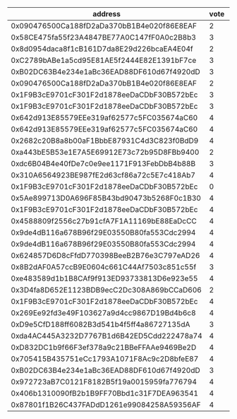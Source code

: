 address|vote|timestamp|signature
---|---|---|---
0x090476500Ca188fD2aDa370bB1B4e020f86E8EAF|2|1601382216|0xd9d2b312dfad7bd6d705c86cc62c7342451c9ed9786c897d80b18786634f36b31e922bfe1ec15fcd672fafab9b544c64443a0a1ee1ab55a53e16fdd2a938c6941c
0x58CE475fa55f23A4847BE77A0C147fF0A0c2B8b3|3|1601382240|0xd51662bcdf686e24cf6886a0fad147bffa5cd83dc156703d70f376c410da487849a3748cd31e6e0408236da8bdad5a231c1a8b300c4b5f429f536c76c925951c1c
0x8d0954daca8f1cB161D7da8E29d226bcaEA4E04f|2|1601382333|0x3edcd3f6bdc35cb308c0bffda0786f3a74e2c31abd3a37f6774e9cc76a8871150de85f0afb69fdd51387fd3f90ed1fd81f82cee42a3692b66bb8e78829c4fcbb1b
0xC2789bABe1a5cd95E81AE5f2444E82E1391bF7ce|3|1601382440|0x5fff4853e3b4686da1c48cd0b93801344eff33dabb6eb32c6c15cb13184ea04f3cc84d13a36afc5666c675b89d0ffa7e3e5a2a10dbb1636af0af1b117c1c4f831b
0xB02DC63B4e234e1aBc36EAD88DF610d67f4920dD|3|1601382463|0x5f22691e9700062b2c3a14b95a3f76da33f1b1ba6faf15350792e0d3a9d4bb907dbbcc8560b9ccb0f30143274bd6b466ce4aa1277c4938f5fbc67445a652433b1b
0x090476500Ca188fD2aDa370bB1B4e020f86E8EAF|2|1601382600|0x7b3259692915cb942ef91bd193823f430757fb88ef325a72b0a6dae8fc9fbd4f33bc6be9ef975246cfefebfc6101ce65f67ed6aa9a0fb5d95f833d800420b2c11c
0x1F9B3cE9701cF301F2d1878eeDaCDbF30B572bEc|3|1601383194|0xc04f77286a6ea77a4a0f5d4405dd04294704363c5b084b00345128dece1bc8f06ce449e6c23a883d2a32ec5cb705fa34d8598b4cbfbf8a4a8f4206ed6cca53e41c
0x1F9B3cE9701cF301F2d1878eeDaCDbF30B572bEc|3|1601383313|0x72586ddf058a0178ca8fa794ee65d9c62bb98cdbe313ec075aea59736a96c9f24805b3b9e860126abc64480c6ba972b9db39d0047c993f55afa431c8a5ed4aa21b
0x642d913E85579EEe319af62577c5FC035674aC60|4|1601383862|0x908003baecdb5a989de343d2dd330dcbf5182fc6e3e5b4d05c6bc85d282cb97908c854e49a6a5feced76dd78c1eebb0b5eec9295d322a868f52c3d65e16323cb1b
0x642d913E85579EEe319af62577c5FC035674aC60|4|1601383931|0x2ed121621b3955618ade567dd542232c967bd777673d127cadf34a3644e8a2062b124657d0fe0ca34709277a8bd19537c819e4f4e4a7fededac5d8ee448f44cb1b
0x2682c20B8a8b00aF1BbbE87931C4d3C823f0BdD9|4|1601384056|0x3f1ccb9bacb4f16e1a68d6fef1944bfd91dbd2008a843e66d58a82b53281309648585e39dbc740148197c420f8ba44e633b56dfc75494550ff06dda5d74e9ed01b
0xa443bE5B53e1E7A5E69912E73c72b95D8FBb9400|2|1601384200|0xf8d566dfe6b104410d595e6412e3e71fd1cef547c7f045b4f61834aedc77830617951fce095099594450048664015a78ab89a067d11f18f58d49ce0ac955d2ee1c
0xdc6B04B4e40fDe7c0e9ee1171F913FebDbB4b88B|3|1601384249|0x2a1557d31ab789ad0fc96929b616157b7d7fe6b1eb09c8d3abebc2306f3ed617110d19736b56fe04869dd16fff30234797e9e3dae21ce358e30be8bf8421ce081c
0x310A6564923BE987fE2d63cf86a72c5E7c418Ab7|4|1601384618|0x224afba5dc54c52623a5bdec269a02fe0e113d6d6a9b23f07c9842926d3409a00c4782a4713685dd4a1354c4dc875c4c64b0cfc6d745fa9ad4c0593ba8ccfd751b
0x1F9B3cE9701cF301F2d1878eeDaCDbF30B572bEc|0|1601386555|0x1658a4159ed498579e1636737342f4b7744e1df382b6d29df2dcaaaa75fb536b22b8c118851a767d48f73a022da9ba66a2f4b6839a797469c6dd8dc0bd22eec81c
0x5Ae899713D0A696F85B43bd90473b5268F0c1B30|4|1601386720|0x91a21ee587cb0cbb6057e0c626dcff3994f08c82d746f384fdbd104f679f63606c0fc1cf2bd4870b7d4805110fa7806b294bde197f4ac831072c52e69b38bbef1c
0x1F9B3cE9701cF301F2d1878eeDaCDbF30B572bEc|4|1601387172|0xe5ec8a59a804c2fc80160a4a6f04e4c719d435d7ad98074802fb7dc0880025f55b7f57522566aa1d9e9465a0bd9a244a8f8fc5fda89690a59c981dd48b8d41dd1b
0x4588809f2556c27b91cfA7F1A11169bE88EaDcCC|4|1601388108|0x3ae88502150854b9a6b0f0009d3905b17b4943319dedc40766f6bf65ffa0775503f58f3259717f70d51e8007b3c3ab0ac63cfcefafe46214c0f1bb52aa0ac6771c
0x9de4dB116a678B96f29E03550B80fa553Cdc2994|4|1601388144|0x177b8391c2e5b8ce0f3039a74c5b79e2c5f8aba5cc7f768693a4f7e2990c359d48877de2c36072e2ace9fd7a6dea0c31df09fab14dcdfbe37eaf9e73def13a241c
0x9de4dB116a678B96f29E03550B80fa553Cdc2994|4|1601388221|0x1c2b3163fdf2f6097895ed20f06c8d69f4c5436bc76e56d863097a7185b1319e5db615d30a5201e6317380eb98064c0ba16c00112b6ae3757986b5411dea48fd1c
0x624857D6D8cFfdD770398BeeB2B76e3C797eAD26|4|1601389394|0x7deee0717d2aad8d64c92dafc03f9a641015c087e981563e1446de010ec4dd4f0f7d8d00bd6ed0a460f456b9e946989e16fcd8b0bd3775487d76cd53e3e7bf4a1b
0x8B2dAF0A57ccB9E0604c661C44Af7503c851c55f|3|1601392251|0x7f599a3c0b2b30fc6388b4da2d768f405260d1607907e35cf7d913b975d0e17564a6419befc8944f1487cd68df6463be72b6bdca70abdd543d5044f803011e0b1c
0xe483589d1b1B8CAf9f913ED93733813D6e923e55|4|1601396418|0xd8de556c12023c2e28740ca45333f2b4b31fc5b5a6b57d221e1211c44de6e5ea5371384490428f49be9cd34bf24bbeb62976ae14c39d7a12d19bb071b51e34471c
0x3D4fa8D652E1123BDB9ecC2Dc308A869bCCaD606|2|1601396615|0x5cd8727eab2a012625c5e5b587dbb4ac5fe7cb3365601436a206272f560090a00acb0a7faea180ba9e04cd35ec42e0a901e43108080a395e75b85562bcab5fd41c
0x1F9B3cE9701cF301F2d1878eeDaCDbF30B572bEc|4|1601424477|0xc2d1dd4726bc9349ea1f917a86c78b86211194f592d6b1e55b77b413cc1997b24cb4991c53a8aaeed7d47b7e2bb3926bb052a005499c5f1b55170df9033df2e91c
0x269Ee92fd3e49F103627a9d4cc9867D19Bd4b6c8|4|1601427649|0x6a78ce3e0fe136fcdd0e90197eff18ec739050127d2715a25b501cee8c199dab683f3e5919ba1c088fcba4b96e32dacc6ee0f06ac9d25dfb20850484235f39ae1c
0xD9e5CfD188ff6082B3d541b4f5ff4a86727135dA|3|1601428189|0x66101698b73f9f693bcd400bcc140f7575e4caddf0696292082d552fa2c1ce815c6b72678b8152e0d4d4867e0530466207d748601cade7f34100941ec09ce5811b
0xda4AC445A3232D7767B1d6B42ED5Cdd222478a74|4|1601428760|0x803b3df23ef16b1676c3b0a3b475ff07754cf2e51a9c27584f4517c6def083ef555f6e3c1eb21277eda1f64c1dc96e8d8bc29b0d3c8f7081279f19b5ca896d6c1c
0xD832DC1b9f66F3ef378a9c21BBeFFAAe9469Be2D|4|1601432349|0xab830095fb6c2d0e249bc181cd22db720f03f8a838b570a65d75cad35d7e3c6b4b4fbfd4e0070db5888219572045aee4a61ba93a0ba9e6c284d2b134ca9f37b51b
0x705415B435751eCc1793A1071F8Ac9c2D8bfeE87|4|1601432469|0x65a621ade80fbd8fe2192c08e99184b48ed73a01faabd3a3b67e435cf3d743737c901902b5a17c414b0d2742e2a1a3fb66df4c2495b8f3d9ea7fc84bb6a5c05b1b
0xB02DC63B4e234e1aBc36EAD88DF610d67f4920dD|3|1601458427|0xb2441ad566a26b1d2ee9d2bd5dd855beed6b3970b00cdd4c3b53c80d0be667f3619fb69f459bebb89d89d6818c128deee38032870105a3884ed8f3941d9ad12d1c
0x972723aB7C0121F8182B5f19a0015959fa776794|4|1601460447|0xcf22bc0094a4917fc6aef64cecab7283ca53305fb52779b3fa6ffacc8f81768c50e01119e40eca14d0736310e0a640b5534afccdd6e84e10afbd45ad1004eab11b
0x406b1310090fB2b1B9FF70Bbd1c31F7DEA963541|4|1601465250|0x2735f3c65fa975c32bcd3a0011694de9b765b499ed3fa9cbc3613974204e9a287637dc90ffddfe155ec36389fd674e2aa673fc88818b5a2c61ae5bdad6f564461b
0x87801f1B26C437FADdD1261e99084258A59356AF|4|1601465852|0xaa2f4b81c095f18dd71e370ee41585cf1eada36a703a0fd9b767d1fce45e04b41c78ff969acf3a289ee559d8f02eb197b54ceade4ca16b0d8a9fb05031228cd21b